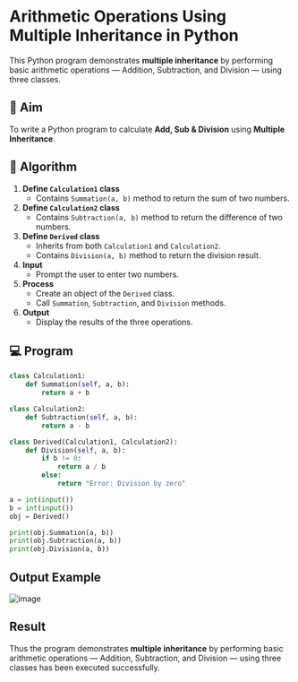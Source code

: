 # Arithmetic Operations Using Multiple Inheritance in Python

This Python program demonstrates **multiple inheritance** by performing basic arithmetic operations — Addition, Subtraction, and Division — using three classes.

## 🎯 Aim

To write a Python program to calculate **Add, Sub & Division** using **Multiple Inheritance**.

## 🧠 Algorithm

1. **Define `Calculation1` class**
   - Contains `Summation(a, b)` method to return the sum of two numbers.
2. **Define `Calculation2` class**
   - Contains `Subtraction(a, b)` method to return the difference of two numbers.
3. **Define `Derived` class**
   - Inherits from both `Calculation1` and `Calculation2`.
   - Contains `Division(a, b)` method to return the division result.
4. **Input**
   - Prompt the user to enter two numbers.
5. **Process**
   - Create an object of the `Derived` class.
   - Call `Summation`, `Subtraction`, and `Division` methods.
6. **Output**
   - Display the results of the three operations.

## 💻 Program 

```python
class Calculation1:
    def Summation(self, a, b):
        return a + b

class Calculation2:
    def Subtraction(self, a, b):
        return a - b

class Derived(Calculation1, Calculation2):
    def Division(self, a, b):
        if b != 0:
            return a / b
        else:
            return "Error: Division by zero"

a = int(input())
b = int(input())
obj = Derived()

print(obj.Summation(a, b))
print(obj.Subtraction(a, b))
print(obj.Division(a, b))


```
## Output Example

![image](https://github.com/user-attachments/assets/b75ce811-4818-4963-b103-e1d19a9e9e94)

## Result

Thus the program demonstrates **multiple inheritance** by performing basic arithmetic operations — Addition, Subtraction, and Division — using three classes has been executed successfully.
